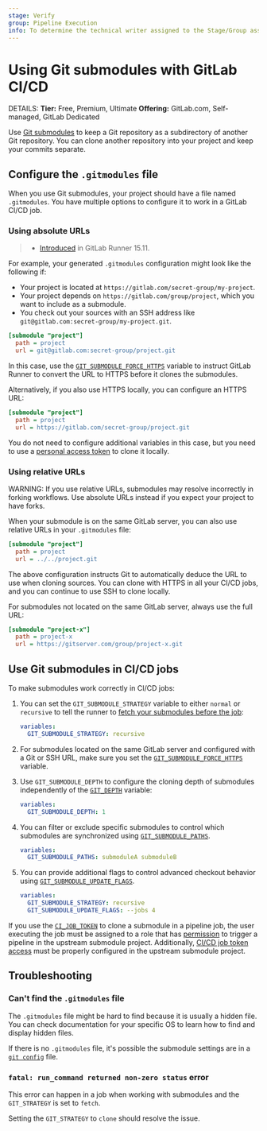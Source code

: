 ```yaml
---
stage: Verify
group: Pipeline Execution
info: To determine the technical writer assigned to the Stage/Group associated with this page, see https://handbook.gitlab.com/handbook/product/ux/technical-writing/#assignments
---
```


# Using Git submodules with GitLab CI/CD

DETAILS:
**Tier:** Free, Premium, Ultimate
**Offering:** GitLab.com, Self-managed, GitLab Dedicated

Use [Git submodules](https://git-scm.com/book/en/v2/Git-Tools-Submodules) to keep
a Git repository as a subdirectory of another Git repository. You can clone another
repository into your project and keep your commits separate.

## Configure the `.gitmodules` file

When you use Git submodules, your project should have a file named `.gitmodules`.
You have multiple options to configure it to work in a GitLab CI/CD job.

### Using absolute URLs

> - [Introduced](https://gitlab.com/gitlab-org/gitlab-runner/-/merge_requests/3198) in GitLab Runner 15.11.

For example, your generated `.gitmodules` configuration might look like the following if:

- Your project is located at `https://gitlab.com/secret-group/my-project`.
- Your project depends on `https://gitlab.com/group/project`, which you want
  to include as a submodule.
- You check out your sources with an SSH address like `git@gitlab.com:secret-group/my-project.git`.

```ini
[submodule "project"]
  path = project
  url = git@gitlab.com:secret-group/project.git
```

In this case, use the [`GIT_SUBMODULE_FORCE_HTTPS`](runners/configure_runners.md#rewrite-submodule-urls-to-https) variable
to instruct GitLab Runner to convert the URL to HTTPS before it clones the submodules.

Alternatively, if you also use HTTPS locally, you can configure an HTTPS URL:

```ini
[submodule "project"]
  path = project
  url = https://gitlab.com/secret-group/project.git
```

You do not need to configure additional variables in this case, but you need to use a
[personal access token](../user/profile/personal_access_tokens.md) to clone it locally.

### Using relative URLs

WARNING:
If you use relative URLs, submodules may resolve incorrectly in forking workflows.
Use absolute URLs instead if you expect your project to have forks.

When your submodule is on the same GitLab server, you can also use relative URLs in
your `.gitmodules` file:

```ini
[submodule "project"]
  path = project
  url = ../../project.git
```

The above configuration instructs Git to automatically deduce the URL to
use when cloning sources. You can clone with HTTPS in all your CI/CD jobs, and you
can continue to use SSH to clone locally.

For submodules not located on the same GitLab server, always use the full URL:

```ini
[submodule "project-x"]
  path = project-x
  url = https://gitserver.com/group/project-x.git
```

## Use Git submodules in CI/CD jobs

To make submodules work correctly in CI/CD jobs:

1. You can set the `GIT_SUBMODULE_STRATEGY` variable to either `normal` or `recursive`
   to tell the runner to [fetch your submodules before the job](runners/configure_runners.md#git-submodule-strategy):

   ```yaml
   variables:
     GIT_SUBMODULE_STRATEGY: recursive
   ```

1. For submodules located on the same GitLab server and configured with a Git or SSH URL, make sure
   you set the [`GIT_SUBMODULE_FORCE_HTTPS`](runners/configure_runners.md#rewrite-submodule-urls-to-https) variable.

1. Use `GIT_SUBMODULE_DEPTH` to configure the cloning depth of submodules independently of the [`GIT_DEPTH`](runners/configure_runners.md#shallow-cloning) variable:

   ```yaml
   variables:
     GIT_SUBMODULE_DEPTH: 1
   ```

1. You can filter or exclude specific submodules to control which submodules are synchronized using
   [`GIT_SUBMODULE_PATHS`](runners/configure_runners.md#sync-or-exclude-specific-submodules-from-ci-jobs).

   ```yaml
   variables:
     GIT_SUBMODULE_PATHS: submoduleA submoduleB
   ```

1. You can provide additional flags to control advanced checkout behavior using
   [`GIT_SUBMODULE_UPDATE_FLAGS`](runners/configure_runners.md#git-submodule-update-flags).

   ```yaml
   variables:
     GIT_SUBMODULE_STRATEGY: recursive
     GIT_SUBMODULE_UPDATE_FLAGS: --jobs 4
   ```

If you use the [`CI_JOB_TOKEN`](jobs/ci_job_token.md) to clone a submodule in a
pipeline job, the user executing the job must be assigned to a role that has
[permission](../user/permissions.md#gitlab-cicd-permissions) to trigger a pipeline
in the upstream submodule project. Additionally, [CI/CD job token access](jobs/ci_job_token.md#control-job-token-access-to-your-project) must be properly configured in the upstream submodule project.

## Troubleshooting

### Can't find the `.gitmodules` file

The `.gitmodules` file might be hard to find because it is usually a hidden file.
You can check documentation for your specific OS to learn how to find and display
hidden files.

If there is no `.gitmodules` file, it's possible the submodule settings are in a
[`git config`](https://www.atlassian.com/git/tutorials/setting-up-a-repository/git-config) file.

### `fatal: run_command returned non-zero status` error

This error can happen in a job when working with submodules and the `GIT_STRATEGY` is set to `fetch`.

Setting the `GIT_STRATEGY` to `clone` should resolve the issue.
